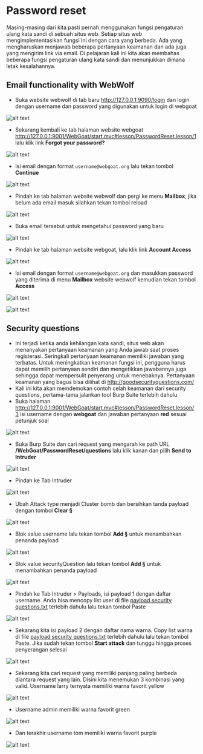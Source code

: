 # Password reset
Masing-masing dari kita pasti pernah menggunakan fungsi pengaturan ulang kata sandi di sebuah situs web. Setiap situs web mengimplementasikan fungsi ini dengan cara yang berbeda. Ada yang mengharuskan menjawab beberapa pertanyaan keamanan dan ada juga yang
mengirim link via email. Di pelajaran kali ini kita akan membahas beberapa fungsi pengaturan ulang kata sandi dan menunjukkan dimana letak kesalahannya.

## Email functionality with WebWolf
- Buka website webwolf di tab baru http://127.0.0.1:9090/login dan login dengan username dan password yang digunakan untuk login di webgoat

![alt text](https://github.com/rahardian-dwi-saputra/webgoat/blob/main/assets/password%20reset/password%20reset%201.JPG)

- Sekarang kembali ke tab halaman website webgoat http://127.0.0.1:9001/WebGoat/start.mvc#lesson/PasswordReset.lesson/1 lalu klik link **Forgot your password?**

![alt text](https://github.com/rahardian-dwi-saputra/webgoat/blob/main/assets/password%20reset/password%20reset%202.JPG)

- Isi email dengan format `username@webgoat.org` lalu tekan tombol **Continue**

![alt text](https://github.com/rahardian-dwi-saputra/webgoat/blob/main/assets/password%20reset/password%20reset%203.JPG)

- Pindah ke tab halaman website webwolf dan pergi ke menu **Mailbox**, jika belum ada email masuk silahkan tekan tombol reload

![alt text](https://github.com/rahardian-dwi-saputra/webgoat/blob/main/assets/password%20reset/password%20reset%204.JPG)

- Buka email tersebut untuk mengetahui password yang baru

![alt text](https://github.com/rahardian-dwi-saputra/webgoat/blob/main/assets/password%20reset/password%20reset%205.JPG)

- Pindah ke tab halaman website webgoat, lalu klik link **Account Access**

![alt text](https://github.com/rahardian-dwi-saputra/webgoat/blob/main/assets/password%20reset/password%20reset%206.JPG)

- Isi email dengan format `username@webgoat.org` dan masukkan password yang diterima di menu **Mailbox** website webwolf kemudian tekan tombol **Access**

![alt text](https://github.com/rahardian-dwi-saputra/webgoat/blob/main/assets/password%20reset/password%20reset%207.JPG)

![alt text](https://github.com/rahardian-dwi-saputra/webgoat/blob/main/assets/password%20reset/password%20reset%208.JPG)

## Security questions
- Ini terjadi ketika anda kehilangan kata sandi, situs web akan menanyakan pertanyaan keamanan yang Anda jawab saat proses registerasi. Seringkali pertanyaan keamanan memiliki jawaban yang terbatas. Untuk meningkatkan keamanan fungsi ini, pengguna harus dapat memilih pertanyaan sendiri dan mengetikkan jawabannya juga sehingga dapat mempersulit penyerang untuk menebaknya. Pertanyaan keamanan yang bagus bisa dilihat di http://goodsecurityquestions.com/ 
- Kali ini kita akan memdemokan contoh celah keamanan dari security questions, pertama-tama jalankan tool Burp Suite terlebih dahulu
- Buka halaman http://127.0.0.1:9001/WebGoat/start.mvc#lesson/PasswordReset.lesson/3 isi username dengan **webgoat** dan jawaban pertanyaan **red** sesuai petunjuk soal

![alt text](https://github.com/rahardian-dwi-saputra/webgoat/blob/main/assets/password%20reset/password%20reset%209.JPG)

- Buka Burp Suite dan cari request yang mengarah ke path URL **/WebGoat/PasswordReset/questions** lalu klik kanan dan pilih **Send to Intruder**

![alt text](https://github.com/rahardian-dwi-saputra/webgoat/blob/main/assets/password%20reset/password%20reset%2010.JPG)

- Pindah ke Tab Intruder

![alt text](https://github.com/rahardian-dwi-saputra/webgoat/blob/main/assets/password%20reset/password%20reset%2011.JPG)

- Ubah Attack type menjadi Cluster bomb dan bersihkan tanda payload dengan tombol **Clear §**

![alt text](https://github.com/rahardian-dwi-saputra/webgoat/blob/main/assets/password%20reset/password%20reset%2012.JPG)

- Blok value username lalu tekan tombol **Add §** untuk menambahkan penanda payload

![alt text](https://github.com/rahardian-dwi-saputra/webgoat/blob/main/assets/password%20reset/password%20reset%2013.JPG)

- Blok value securityQuestion lalu tekan tombol **Add §** untuk menambahkan penanda payload

![alt text](https://github.com/rahardian-dwi-saputra/webgoat/blob/main/assets/password%20reset/password%20reset%2014.JPG)

- Pindah ke Tab Intruder > Payloads, isi payload 1 dengan daftar username. Anda bisa mencopy list user di file [payload security questions.txt](https://github.com/rahardian-dwi-saputra/webgoat/blob/main/assets/password%20reset/payload%20security%20questions.txt) terlebih dahulu lalu tekan tombol Paste

![alt text](https://github.com/rahardian-dwi-saputra/webgoat/blob/main/assets/password%20reset/password%20reset%2015.JPG)

- Sekarang kita isi payload 2 dengan daftar nama warna. Copy list warna di file [payload security questions.txt](https://github.com/rahardian-dwi-saputra/webgoat/blob/main/assets/password%20reset/payload%20security%20questions.txt) terlebih dahulu lalu tekan tombol Paste. Jika sudah tekan tombol **Start attack** dan tunggu hingga proses penyerangan selesai

![alt text](https://github.com/rahardian-dwi-saputra/webgoat/blob/main/assets/password%20reset/password%20reset%2016.JPG)

- Sekarang kita cari request yang memiliki panjang paling berbeda diantara request yang lain. Disini kita menemukan 3 kombinasi yang valid. Username larry ternyata memiliki warna favorit yellow

![alt text](https://github.com/rahardian-dwi-saputra/webgoat/blob/main/assets/password%20reset/password%20reset%2017.JPG)

- Username admin memiliki warna favorit green

![alt text](https://github.com/rahardian-dwi-saputra/webgoat/blob/main/assets/password%20reset/password%20reset%2018.JPG)

- Dan terakhir username tom memiliki warna favorit purple

![alt text](https://github.com/rahardian-dwi-saputra/webgoat/blob/main/assets/password%20reset/password%20reset%2019.JPG)